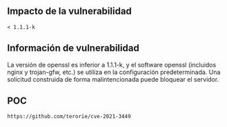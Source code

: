<languages />

Impacto de la vulnerabilidad
----------------------------

    < 1.1.1-k

Información de vulnerabilidad
-----------------------------

La versión de openssl es inferior a 1.1.1-k, y el software openssl (incluidos nginx y trojan-gfw, etc.) se utiliza en la configuración predeterminada. Una solicitud construida de forma malintencionada puede bloquear el servidor.

POC
---

    https://github.com/terorie/cve-2021-3449